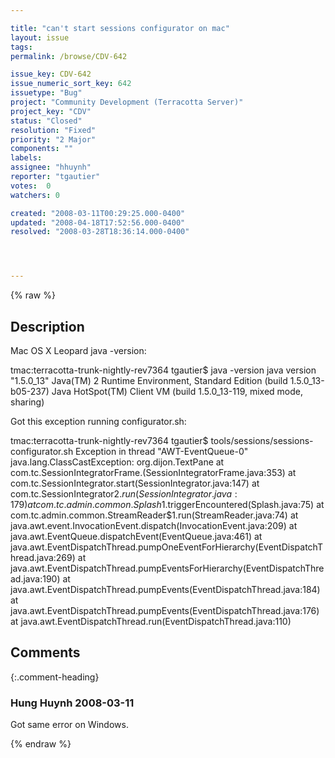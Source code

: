 ```yaml
---

title: "can't start sessions configurator on mac"
layout: issue
tags: 
permalink: /browse/CDV-642

issue_key: CDV-642
issue_numeric_sort_key: 642
issuetype: "Bug"
project: "Community Development (Terracotta Server)"
project_key: "CDV"
status: "Closed"
resolution: "Fixed"
priority: "2 Major"
components: ""
labels: 
assignee: "hhuynh"
reporter: "tgautier"
votes:  0
watchers: 0

created: "2008-03-11T00:29:25.000-0400"
updated: "2008-04-18T17:52:56.000-0400"
resolved: "2008-03-28T18:36:14.000-0400"




---
```


{% raw %}

## Description

<div markdown="1" class="description">

Mac OS X Leopard
java -version:

tmac:terracotta-trunk-nightly-rev7364 tgautier$ java -version
java version "1.5.0\_13"
Java(TM) 2 Runtime Environment, Standard Edition (build 1.5.0\_13-b05-237)
Java HotSpot(TM) Client VM (build 1.5.0\_13-119, mixed mode, sharing)

Got this exception running configurator.sh:

tmac:terracotta-trunk-nightly-rev7364 tgautier$ tools/sessions/sessions-configurator.sh
Exception in thread "AWT-EventQueue-0" java.lang.ClassCastException: org.dijon.TextPane
	at com.tc.SessionIntegratorFrame.<init>(SessionIntegratorFrame.java:353)
	at com.tc.SessionIntegrator.start(SessionIntegrator.java:147)
	at com.tc.SessionIntegrator$2.run(SessionIntegrator.java:179)
	at com.tc.admin.common.Splash$1.triggerEncountered(Splash.java:75)
	at com.tc.admin.common.StreamReader$1.run(StreamReader.java:74)
	at java.awt.event.InvocationEvent.dispatch(InvocationEvent.java:209)
	at java.awt.EventQueue.dispatchEvent(EventQueue.java:461)
	at java.awt.EventDispatchThread.pumpOneEventForHierarchy(EventDispatchThread.java:269)
	at java.awt.EventDispatchThread.pumpEventsForHierarchy(EventDispatchThread.java:190)
	at java.awt.EventDispatchThread.pumpEvents(EventDispatchThread.java:184)
	at java.awt.EventDispatchThread.pumpEvents(EventDispatchThread.java:176)
	at java.awt.EventDispatchThread.run(EventDispatchThread.java:110)



</div>

## Comments


{:.comment-heading}
### **Hung Huynh** <span class="date">2008-03-11</span>

<div markdown="1" class="comment">

Got same error on Windows.

</div>



{% endraw %}
